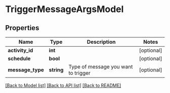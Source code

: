 # TriggerMessageArgsModel

## Properties
Name | Type | Description | Notes
------------ | ------------- | ------------- | -------------
**activity_id** | **int** |  | [optional] 
**schedule** | **bool** |  | [optional] 
**message_type** | **string** | Type of message you want to trigger | [optional] 

[[Back to Model list]](../README.md#documentation-for-models) [[Back to API list]](../README.md#documentation-for-api-endpoints) [[Back to README]](../README.md)


